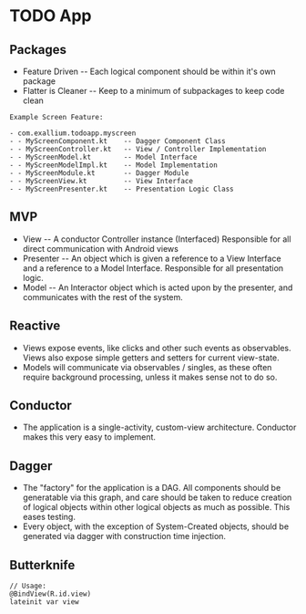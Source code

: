 # TODO App

## Packages

* Feature Driven -- Each logical component should be within it's own package
* Flatter is Cleaner -- Keep to a minimum of subpackages to keep code clean

```
Example Screen Feature:

- com.exallium.todoapp.myscreen
- - MyScreenComponent.kt    -- Dagger Component Class
- - MyScreenController.kt   -- View / Controller Implementation
- - MyScreenModel.kt        -- Model Interface
- - MyScreenModelImpl.kt    -- Model Implementation
- - MyScreenModule.kt       -- Dagger Module
- - MyScreenView.kt         -- View Interface
- - MyScreenPresenter.kt    -- Presentation Logic Class
```

## MVP

* View -- A conductor Controller instance (Interfaced) Responsible for all
  direct communication with Android views
* Presenter -- An object which is given a reference to a View Interface and a
  reference to a Model Interface.  Responsible for all presentation logic.
* Model -- An Interactor object which is acted upon by the presenter, and
  communicates with the rest of the system.

## Reactive

* Views expose events, like clicks and other such events as observables.  Views
  also expose simple getters and setters for current view-state.
* Models will communicate via observables / singles, as these often require
  background processing, unless it makes sense not to do so.

## Conductor

* The application is a single-activity, custom-view architecture.  Conductor
  makes this very easy to implement.

## Dagger

* The "factory" for the application is a DAG.  All components should be
  generatable via this graph, and care should be taken to reduce creation of
logical objects within other logical objects as much as possible.  This eases
testing.
* Every object, with the exception of System-Created objects, should be
  generated via dagger with construction time injection.

## Butterknife

```
// Usage:
@BindView(R.id.view)
lateinit var view
```
